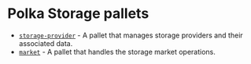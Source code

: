 # Polka Storage pallets

- [`storage-provider`](storage-provider.md) - A pallet that manages storage providers and their associated data.
- [`market`](market.md) - A pallet that handles the storage market operations.
